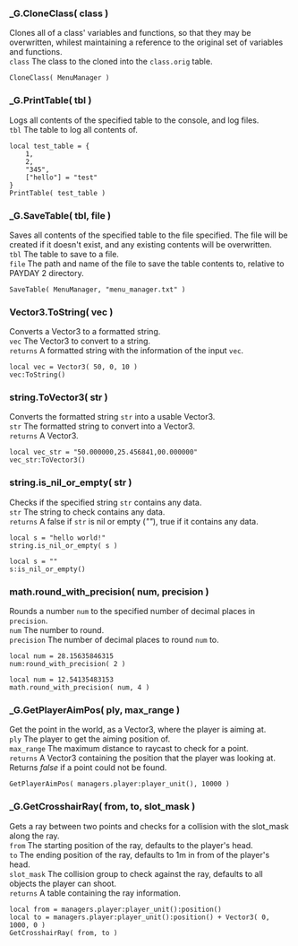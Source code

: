 
### _G.CloneClass( class )
Clones all of a class' variables and functions, so that they may be overwritten, whilest maintaining a reference to the original set of variables and functions.  
`class` The class to the cloned into the `class.orig` table.  

	CloneClass( MenuManager )


### _G.PrintTable( tbl )
Logs all contents of the specified table to the console, and log files.  
`tbl` The table to log all contents of.  

	local test_table = {
		1,
		2,
		"345",
		["hello"] = "test"
	}
	PrintTable( test_table )


### _G.SaveTable( tbl, file )
Saves all contents of the specified table to the file specified. The file will be created if it doesn't exist, and any existing contents will be overwritten.  
`tbl` The table to save to a file.  
`file` The path and name of the file to save the table contents to, relative to PAYDAY 2 directory.  

	SaveTable( MenuManager, "menu_manager.txt" )


### Vector3.ToString( vec ) 
Converts a Vector3 to a formatted string.  
`vec` The Vector3 to convert to a string.  
`returns` A formatted string with the information of the input `vec`.

	local vec = Vector3( 50, 0, 10 )
	vec:ToString()


### string.ToVector3( str )
Converts the formatted string `str` into a usable Vector3.  
`str` The formatted string to convert into a Vector3.  
`returns` A Vector3.  

	local vec_str = "50.000000,25.456841,00.000000"
	vec_str:ToVector3()


### string.is_nil_or_empty( str )
Checks if the specified string `str` contains any data.  
`str` The string to check contains any data.  
`returns` A false if `str` is nil or empty (_""_), true if it contains any data.  

	local s = "hello world!"
	string.is_nil_or_empty( s )

	local s = ""
	s:is_nil_or_empty()


### math.round_with_precision( num, precision )
Rounds a number `num` to the specified number of decimal places in `precision`.  
`num` The number to round.  
`precision` The number of decimal places to round `num` to.  

	local num = 28.15635846315
	num:round_with_precision( 2 )

	local num = 12.54135483153
	math.round_with_precision( num, 4 )


### _G.GetPlayerAimPos( ply, max_range )
Get the point in the world, as a Vector3, where the player is aiming at.  
`ply` The player to get the aiming position of.  
`max_range` The maximum distance to raycast to check for a point.   
`returns` A Vector3 containing the position that the player was looking at. Returns _false_ if a point could not be found.

	GetPlayerAimPos( managers.player:player_unit(), 10000 )


### _G.GetCrosshairRay( from, to, slot_mask )
Gets a ray between two points and checks for a collision with the slot_mask along the ray.  
`from` The starting position of the ray, defaults to the player's head.  
`to` The ending position of the ray, defaults to 1m in from of the player's head.  
`slot_mask` The collision group to check against the ray, defaults to all objects the player can shoot.  
`returns` A table containing the ray information.  

	local from = managers.player:player_unit():position()
	local to = managers.player:player_unit():position() + Vector3( 0, 1000, 0 )
	GetCrosshairRay( from, to )

